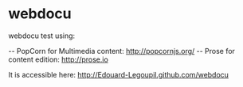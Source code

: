 webdocu
=======

webdocu test using:

-- PopCorn for Multimedia content: http://popcornjs.org/
-- Prose for content edition: http://prose.io

It is accessible here: 
http://Edouard-Legoupil.github.com/webdocu